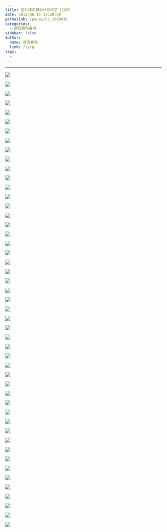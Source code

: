 ```yaml
---
title: 国外精彩摄影作品欣赏［引用］
date: 2012-06-15 12:28:00
permalink: /pages/bb_1000418
categories: 
  - 唐院春秋备份
sidebar: false
author: 
  name: 唐院春秋
  link: /tycq
tags: 
  - 
---
```


* * *

  

![](/pic/img1.ph.126.net_zYTjiVuVHvziV0isBCNYoA==_1095500609375492611.jpg)

![](/pic/img8.ph.126.net_97eK5XSCdNbk7NVxhi4MAw==_6597266579237515628.jpg)

![](/pic/img6.ph.126.net_a89axs7o-iS_IcFHnvjOTw==_1578511669410995146.jpg)

![](/pic/img9.ph.126.net_y7O7NG1xcYFy5kOh-b0Cvw==_1545579097135841839.jpg)

![](/pic/img1.ph.126.net_06gL_SKVMGmx4JX7r9uGUw==_1581889369131520901.jpg)

![](/pic/img5.ph.126.net_qV6Jl9uZljAbclK8O8Q_Ng==_1354176112972600235.jpg)

![](/pic/img6.ph.126.net_cSOASqBZzqRd1diEkBeVCw==_6597354540167599336.jpg)

![](/pic/img6.ph.126.net_t_xZkwo1Ml5DKKG4zIsbEQ==_2563111137944868676.jpg)

![](/pic/img8.ph.126.net_Ys8ud2Eg2Qmxiai_3Hic0g==_6597406217214105938.jpg)

![](/pic/img9.ph.126.net__13EjIRzJG8IJlj509Gh8g==_1357272337716416849.jpg)

![](/pic/img6.ph.126.net_Lh4Ex973mImaLP01lL3KnA==_2630383657378717866.jpg)

![](/pic/img1.ph.126.net_x7xVjtZD5aI4wnZekVhWyQ==_2571273912269477161.jpg)

![](/pic/img6.ph.126.net__l7WS99tVWp3hlXdSFOxYA==_1551208596670059366.jpg)

![](/pic/img2.ph.126.net_3-8RGAoZBHBkEsPwFoXnZQ==_2595480760266588042.jpg)

![](/pic/img9.ph.126.net_UYthdQV2J8cJKIN5zy8OMQ==_1011621066315734559.jpg)

![](/pic/img2.ph.126.net_xgcR38B-kTXkf8peFu5iLg==_1097752409189181242.jpg)

![](/pic/img9.ph.126.net_GtrLmORfP2qDQnxNw1x3Yw==_2796172418661271149.jpg)

![](/pic/img9.ph.126.net_oA7DK-ts7Do_ywcGzctLQA==_6597299564586210479.jpg)

![](/pic/img7.ph.126.net_GzQkdRuXDvnJGXNf2Cw18w==_2614621058682915607.jpg)

![](/pic/img4.ph.126.net_Bj4jfWJk_cxdrPkuPiN13w==_588845651296316744.jpg)

![](/pic/img2.ph.126.net_GSXTVfbPg7ermpEWubHQ_Q==_1320680590744030552.jpg)

![](/pic/img1.ph.126.net_nrenTJPUm8O1otqvYTuEvQ==_6597297365562954941.jpg)

![](/pic/img3.ph.126.net_CJdv7I5tjxgRJQMNt7XMDA==_46443371174873143.jpg)

![](/pic/img9.ph.126.net_NtSXFwiTERtzRp-prgrgQA==_2567333262595529999.jpg)

![](/pic/img2.ph.126.net_Q2CPIlhS5MDCKoM5o4KxRg==_1290281293259265532.jpg)

![](/pic/img2.ph.126.net_wKvEr_dyosb43h1mlVOJRQ==_632474272686473992.jpg)

![](/pic/img1.ph.126.net_z2NiEy9z_OSuJHAt-vcngA==_1345731863671278071.jpg)

![](/pic/img9.ph.126.net_e8w_dSfwWPifj0Dl-wPSzg==_6597313858237372929.jpg)

![](/pic/img9.ph.126.net_TTUH5r58eUUMmBT3gar6tg==_6597241290470073259.jpg)

![](/pic/img5.ph.126.net_INyGFX4x0NMdYIchFge3XQ==_6597367734307132915.jpg)

![](/pic/img0.ph.126.net_-BXYqvFhDFm3MiB7XSFvqw==_1575415444666999150.jpg)

![](/pic/img4.ph.126.net_pzFfGL_hYATORBl6e6NTCw==_994169617759675834.jpg)

![](/pic/img8.ph.126.net_SJttEwmdbeXBeAnf1fkDkA==_2587036510965271848.jpg)

![](/pic/img5.ph.126.net_EksMv5dU1OfV7aoo3QNKuw==_2665568029467544905.jpg)

![](/pic/img0.ph.126.net_JSPoxBOrtUEoXNipJByl3A==_2590414210685800040.jpg)

![](/pic/img5.ph.126.net_np7GH1cLMRfnFMCPB9n6wg==_2620813508170554575.jpg)

![](/pic/img5.ph.126.net_8LHY0bLIxvJuAaM6AwcRmw==_2511882692183532595.jpg)

![](/pic/img1.ph.126.net_WlB3DDtaoRh_BJQoQWjPNA==_2483172244558861871.jpg)

![](/pic/img7.ph.126.net_xKRYD6wZMrFCGVmxxrerrg==_6597320455307138747.jpg)

![](/pic/img3.ph.126.net_oewuYWA9OqUjFpTfB6dPYw==_2649805430771746973.jpg)

![](/pic/img9.ph.126.net_xfv_d3d4fLjC8bDFnnZrjw==_6597135737353809189.jpg)

![](/pic/img7.ph.126.net_ANju8oCER1oLrMsB8hyAsQ==_6597137936377064737.jpg)

![](/pic/img4.ph.126.net_Tjoboruk9B77TwvDkL1vdg==_2500623693115105484.jpg)

![](/pic/img6.ph.126.net_a1_Fv3FuBI7NqPDGGfZOwQ==_6597290768493188396.jpg)

![](/pic/img1.ph.126.net_TNewr-mAOO0Yx5KpPMscsg==_2571836862222898141.jpg)

![](/pic/img0.ph.126.net_JXVcRJsNwEidxYwYVnGLCQ==_181269885019294140.jpg)

![](/pic/img4.ph.126.net_udY_x2RfeJomAhTG4PWEAw==_1095782084352203384.jpg)

![](/pic/img0.ph.126.net_xziXiG2To_hRGbv5O_8QCQ==_2561140813107890590.jpg)

![](/pic/img0.ph.126.net_-prnZGslh30LrYdMs7OZAA==_1007117466688368260.jpg)